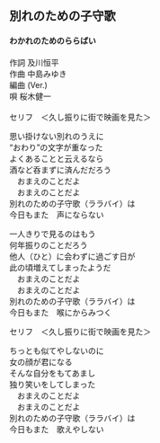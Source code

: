 ## 別れのための子守歌
#### わかれのためのららばい

作詞      及川恒平  
作曲      中島みゆき  
編曲 (Ver.)  
唄        桜木健一  
   
セリフ　＜久し振りに街で映画を見た＞  
  
思い掛けない別れのうえに  
“おわり”の文字が重なった  
よくあることと云えるなら  
酒など呑まずに済んだだろう  
　おまえのことだよ  
　おまえのことだよ  
別れのための子守歌（ララバイ）は  
今日もまた　声にならない  
  
一人きりで見るのはもう  
何年振りのことだろう  
他人（ひと）に会わずに過ごす日が  
此の頃増えてしまったようだ  
　おまえのことだよ  
　おまえのことだよ  
別れのための子守歌（ララバイ）は  
今日もまた　喉にからみつく  
  
セリフ　＜久し振りに街で映画を見た＞  
  
ちっとも似てやしないのに  
女の顔が君になる  
そんな自分をもてあまし  
独り笑いをしてしまった  
　おまえのことだよ  
　おまえのことだよ  
別れのための子守歌（ララバイ）は  
今日もまた　歌えやしない  
